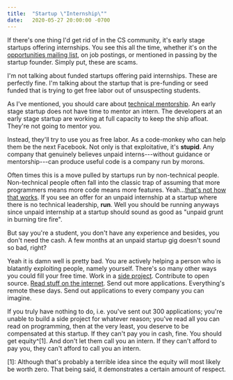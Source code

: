 ```yaml
---
title:  "Startup \"Internship\""
date:   2020-05-27 20:00:00 -0700
---
```


If there's one thing I'd get rid of in the CS community, it's early
stage startups offering internships. You see this all the time,
whether it's on the [opportunities mailing
list](https://cs.nyu.edu/home/undergrad/opportunities.html), on job
postings, or mentioned in passing by the startup founder. Simply put,
these are scams.

I'm not talking about funded startups offering paid internships. These
are perfectly fine. I'm talking about the startup that is pre-funding
or seed funded that is trying to get free labor out of unsuspecting
students.

As I've mentioned, you should care about [technical
mentorship](https://blog.torchnyu.com/2020/05/19/technical-mentorship.html). An
early stage startup does not have time to mentor an intern. The
developers at an early stage startup are working at full capacity to
keep the ship afloat. They're not going to mentor you.

Instead, they'll try to use you as free labor. As a code-monkey who
can help them be the next Facebook. Not only is that exploitative,
it's **stupid**. Any company that genuinely believes unpaid
interns---without guidance or mentorship---can produce useful code is
a company run by morons.

Often times this is a move pulled by startups run by non-technical
people. Non-technical people often fall into the classic trap of
assuming that more programmers means more code means more
features. Yeah...[that's not how that
works](https://en.wikipedia.org/wiki/Brooks%27s_law). If you see an
offer for an unpaid internship at a startup where there is no
technical leadership, **run**. Well you should be running anyways
since unpaid internship at a startup should sound as good as "unpaid
grunt in burning tire fire".

But say you're a student, you don't have any experience and besides,
you don't need the cash. A few months at an unpaid startup gig doesn't
sound so bad, right?

Yeah it is damn well is pretty bad. You are actively helping a person
who is blatantly exploiting people, namely yourself. There's so many
other ways you could fill your free time. Work in a [side
project](https://blog.torchnyu.com/2019/12/21/side-projects.html). Contribute
to open source. [Read stuff on the
internet](https://blog.torchnyu.com/2020/02/10/how-much-do-you-read.html). Send
out more applications. Everything's remote these days. Send out
applications to every company you can imagine.

If you truly have nothing to do, i.e. you've sent out 300
applications; you're unable to build a side project for whatever
reason; you've read all you can read on programming, then at the very
least, you deserve to be compensated at this startup. If they can't
pay you in cash, fine. You should get equity^[1]. And don't let them
call you an intern. If they can't afford to pay you, they can't afford
to call you an intern.

[1]: Although that's probably a terrible idea since the equity will most likely be worth zero. That being said, it demonstrates a certain amount of respect.

